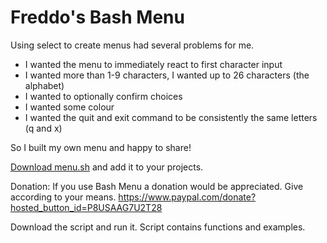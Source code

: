 # Freddo's Bash Menu

Using select to create menus had several problems for me.
+ I wanted the menu to immediately react to first character input
+ I wanted more than 1-9 characters, I wanted up to 26 characters (the alphabet)
+ I wanted to optionally confirm choices
+ I wanted some colour
+ I wanted the quit and exit command to be consistently the same letters (q and x)

So I built my own menu and happy to share!

[Download menu.sh](https://raw.githubusercontent.com/srvr-au/bashMenuSystem/main/menu.sh) and add it to your projects.

Donation: If you use Bash Menu a donation would be appreciated. Give according to your means.
https://www.paypal.com/donate?hosted_button_id=P8USAAG7U2T28

Download the script and run it. Script contains functions and examples.
